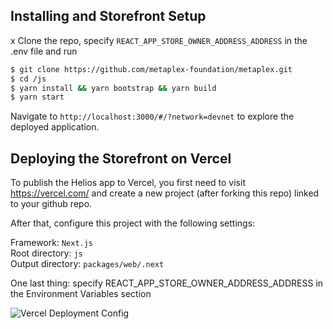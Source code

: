 ## Installing and Storefront Setup
x
Clone the repo, specify `REACT_APP_STORE_OWNER_ADDRESS_ADDRESS` in the .env file and run

```bash
$ git clone https://github.com/metaplex-foundation/metaplex.git
$ cd /js
$ yarn install && yarn bootstrap && yarn build
$ yarn start
```

Navigate to `http://localhost:3000/#/?network=devnet` to explore the deployed application.

## Deploying the Storefront on Vercel

To publish the Helios app to Vercel, you first need to visit https://vercel.com/ and create a new project (after forking this repo) linked to your github repo.

After that, configure this project with the following settings:

Framework: `Next.js`
<br />
Root directory: `js`
<br />
Output directory: `packages/web/.next`
<br />

One last thing: specify REACT_APP_STORE_OWNER_ADDRESS_ADDRESS in the Environment Variables section

![Vercel Deployment Config](https://docs.metaplex.com/assets/images/vercel-configuration-62168cb66c5c5f4493e956af0116a637.png)


